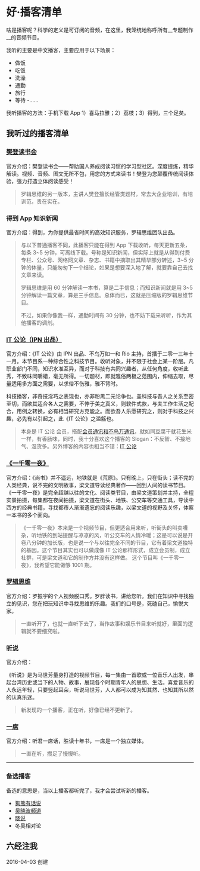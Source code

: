 # 好·播客清单

啥是播客呢？科学的定义是可订阅的音频，在这里，我笼统地称呼所有__专题制作__的音频节目。

我听的主要是中文播客，主要应用于以下场景：

- 做饭
- 吃饭
- 洗澡
- 通勤
- 旅行
- 等待
-……

我听播客的方法：手机下载 App 1）喜马拉雅；2）荔枝；3）得到，三个足矣。

## 我听过的播客清单


### [樊登读书会](http://www.dushu.io/)

官方介绍：樊登读书会——帮助国人养成阅读习惯的学习型社区。深度提炼，精华解读。视频、音频、图文无所不包，用您的方式来读书！樊登为您颠覆传统阅读体验，强力打造立体阅读感受！


 > 罗辑思维的另一版本，主讲人樊登擅长经管类题材，常去大企业培训，有培训范，贵在实在。


### 得到 App 知识新闻


官方介绍：得到，为你提供最省时间的高效知识服务，罗辑思维团队出品。

 > 与以下普通播客不同，此播客只能在得到 App 下载收听，每天更新五条，每条 3~5 分钟，可离线下载。号称是知识新闻，但实际上就是从得到付费专栏、公众号、网络网文章、杂志、书籍中摘取出其精华部分转述，3~5 分钟的体量，只能匆匆下一个结论，如果是想要深入地了解，就要靠自己去找文章来读。
 > 
 > 罗辑思维是用 60 分钟解读一本书，算是二手信息；而知识新闻就是用 3~5 分钟解读一篇文章，算是三手信息。总体而已，这就是压缩版的罗辑思维节目。
 > 
 > 不过，如果你像我一样，通勤时间有 30 分钟，也不妨下载来听听，作为其他播客的调剂。


### [IT 公论（IPN 出品）](https://ipn.li/itgonglun/)

官方介绍：《IT 公论》由 IPN 出品、不鸟万如一和 Rio 主持，首播于二零一三年十一月。本节目系一种综合性之科技节目。收听对象，并不限于社会上某一阶层。凡职业部门不同，知识水准互异，而对于科技有共同兴趣者，从任何角度，收听此秀，不致味同嚼蜡，毫无所得。一切题材，即就雅俗两极之范围内，伸缩去取，尽量适用多方面之需要，以求俗不伤雅，雅不背时。

科技播客，非奇技淫巧之表现也，亦非粉黑二元论争也。盖科技与吾人之关系至密至切，而欲其适合各人之需要，不悖于美之真义，则软件式款，与夫工作生活之配合，用例之转换，必有相当研究方克能之。而欲吾人乐愿研究之，则对于科技之兴趣，必先有以引起之，此《IT 公论》之滥觞也。

> 本身是 IT 公论 会员，搭配[会员通讯和不鸟万通讯](https://github.com/cnfeat/GoodThingList/blob/master/GoodMailList.md)，就如同豆腐干就花生米一样，有香肠味，同时，我十分喜欢这个播客的 Slogan：不反智、不接地气、湿货多。另外博客的内容也相当不错：[IT 公论](http://blog.itgonglun.com/)

### [《一千零一夜》](http://www.youku.com/show_page/id_z7c87f1ae8e6311e5b522.html)


官方介绍：《尚书》并不遥远，地铁就是《荒原》。只有晚上，只在街头；读不完的人类经典，说不完的文明故事，梁文道导读经典著作——回到人间的读书节目。
《一千零一夜》是完全超越以往的文化、阅读类节目，由梁文道策划并主持，全程实景拍摄，每集都在夜间拍摄，梁文道在街头、地铁、公交车等交通工具，导读中西方的经典书籍，寻找都市人渐渐遗忘的阅读乐趣，以梁文道的视野及关怀，体察一本书的多个面向。

> 《一千零一夜》本来是一个视频节目，但更适合用来听，听街头的叫卖嘈杂，听地铁的到站提醒与凉凉的风，听公交车的人情冷暖；这是可以说是开卷八分钟的加长版，也是说一个与以往完全不同的节目，它有着梁文道独特的基因。这个节目其实也可以做成像 IT 公论那样形式，成立会员制，成立社群，可是梁文道和它的制作方并没有这样做。 这个节目叫《一千零一夜》，我希望它能做够 1001 期。

### [罗辑思维](http://www.youku.com/show_page/id_z5bdbf57c947311e3b8b7.html)

官方介绍：罗振宇的个人视频脱口秀。罗胖读书，讲给您听。我们在知识中寻找独立的见识，您在把玩知识中寻找思维的乐趣。我们的口号是，死磕自己，愉悦大家。

> 一直听开了，也就一直听下去了，当作故事和娱乐节目来听就好，里面的逻辑就不要细究啦。

### [听说](http://www.youku.com/show_page/id_z4ac8e37ac7cc11e49e2a.html)

官方介绍：

《听说》是为马世芳量身打造的视频节目，每一集由一首歌或一位音乐人出发，串起台湾历史或当下的人物、故事，展现各个时期青年人的思想、生活。喜爱音乐的人永远年轻，只要竖起耳朵，听说马世芳，人人都可以成为知其然、也知其所以然的认真乐迷。

> 新发现的一个播客，正在听，好像已经不更新了。

### [一席](http://www.yixi.tv/)
	
官方介绍：听君一席话，胜读十年书，一席是一个独立媒体。

> 一直在听，攒足了慢慢听。

----


### 备选播客

备选的意思是，当以上播客都听完了，我才会尝试听新的播客。


- [狗熊有话说](http://beartalk.strikingly.com/)
- [吴晓波频道](http://www.iqiyi.com/a_19rrgicn9x.html)
- [晓说](http://www.youku.com/show_page/id_z64feb2249b8211e296da.html)
- 冬吴相对论

## 六经注我

2016-04-03  创建
















